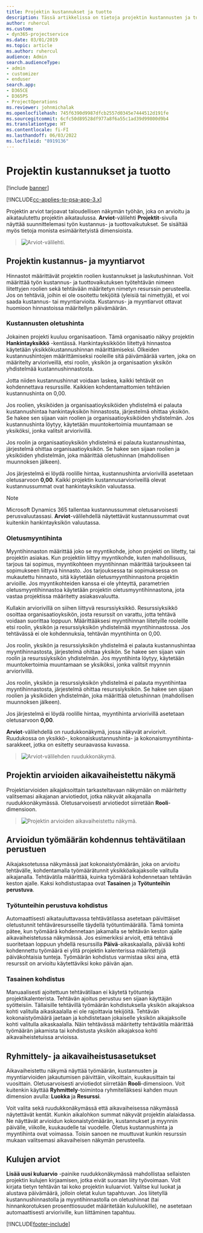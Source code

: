 ```yaml
---
title: Projektin kustannukset ja tuotto
description: Tässä artikkelissa on tietoja projektin kustannusten ja tuoton arvioinnista.
author: ruhercul
ms.custom:
- dyn365-projectservice
ms.date: 03/01/2019
ms.topic: article
ms.author: ruhercul
audience: Admin
search.audienceType:
- admin
- customizer
- enduser
search.app:
- D365CE
- D365PS
- ProjectOperations
ms.reviewer: johnmichalak
ms.openlocfilehash: 745f6390d9987dfcb2557d0345e7444512d191fe
ms.sourcegitcommit: 6cfc50d89528df977a8f6a55c1ad39d99800d9b4
ms.translationtype: HT
ms.contentlocale: fi-FI
ms.lasthandoff: 06/03/2022
ms.locfileid: "8919136"
---
```

# <a name="project-costs-and-revenue"></a>Projektin kustannukset ja tuotto

[!include [banner](../includes/psa-now-project-operations.md)]

[!INCLUDE[cc-applies-to-psa-app-3.x](../includes/cc-applies-to-psa-app-3x.md)]

Projektin arviot tarjoavat taloudellisen näkymän työhän, joka on arvioitu ja aikataulutettu projektin aikataulussa. **Arviot**-välilehti **Projektit**-sivulla näyttää suunnittelemasi työn kustannus- ja tuottovaikutukset. Se sisältää myös tietoja monista esimääritetyistä dimensioista. 

> ![Arviot-välilehti.](media/project-5.png)

## <a name="cost-and-sales-values-of-the-project"></a>Projektin kustannus- ja myyntiarvot

Hinnastot määrittävät projektin roolien kustannukset ja laskutushinnan. Voit määrittää työn kustannus- ja tuottovaikutuksen työtehtävän nimeen liitettyjen roolien sekä tehtävään määritetyn nimetyn resurssin perusteella. Jos on tehtäviä, joihin ei ole osoitettu tekijöitä (yleisiä tai nimettyjä), et voi saada kustannus- tai myyntiarvioita. Kustannus- ja myyntiarvot ottavat huomioon hinnastoissa määritellyn päivämäärän.

### <a name="default-cost-price"></a>Kustannusten oletushinta  

Jokainen projekti kuuluu organisaatioon. Tämä organisaatio näkyy projektin **Hankintayksikkö** -kentässä. Hankintayksikköön liitettyä hinnastoa käytetään yksikkökustannushinnan määrittämiseksi. OIkeiden kustannushintojen määrittämiseksi rooleille sitä päivämäärää varten, joka on määritelty arvioriveillä, etsi roolin, yksikön ja organisaation yksikön yhdistelmää kustannushinnastosta. 

Jotta niiden kustannushinnat voidaan laskea, kaikki tehtävät on kohdennettava resurssille. Kaikkien kohdentamattomien tehtävien kustannushinta on 0,00.

Jos roolien, yksiköiden ja organisaatioyksiköiden yhdistelmä ei palauta kustannushintaa hankintayksikön hinnastosta, järjestelmä ohittaa yksikön. Se hakee sen sijaan vain roolien ja organisaatioyksiköiden yhdistelmän. Jos kustannushinta löytyy, käytetään muuntokertoimia muuntamaan se yksiköksi, jonka valitsit arviorivillä.

Jos roolin ja organisaatioyksikön yhdistelmä ei palauta kustannushintaa, järjestelmä ohittaa organisaatioyksikön. Se hakee sen sijaan roolien ja yksiköiden yhdistelmän, joka määrittää oletushinnan (mahdollisen muunnoksen jälkeen).

Jos järjestelmä ei löydä roolille hintaa, kustannushinta arviorivillä asetetaan oletusarvoon **0,00**. Kaikki projektin kustannusarvioriveillä olevat kustannussummat ovat hankintayksikön valuutassa.

> [!NOTE]
> Microsoft Dynamics 365 tallentaa kustannussummat oletusarvoisesti perusvaluutassasi. **Arviot**-välilehdellä näytettävät kustannussummat ovat kuitenkin hankintayksikön valuutassa.  

### <a name="default-sales-price"></a>Oletusmyyntihinta 

Myyntihinnaston määrittää joko se myyntikohde, johon projekti on liitetty, tai projektin asiakas. Kun projektiin liittyy myyntikohde, kuten mahdollisuus, tarjous tai sopimus, myyntikohteen myyntihinnan määrittää tarjoukseen tai sopimukseen liittyvä hinnasto. Jos tarjouksessa tai sopimuksessa on mukautettu hinnasto, sitä käytetään oletusmyyntihinnastona projektin arvioille. Jos myyntikohteiden kanssa ei ole yhteyttä, parametrien oletusmyyntihinnastoa käytetään projektin oletusmyyntihinnastona, jota vastaa projektissa määritetty asiakasvaluutta.

Kullakin arviorivillä on siihen liittyvä resurssiyksikkö. Resurssiyksikkö osoittaa organisaatioyksikön, josta resurssit on varattu, jotta tehtävä voidaan suorittaa loppuun. Määrittääksesi myyntihinnan liitetyille rooleille etsi roolin, yksikön ja resurssiyksikön yhdistelmää myyntihinnastossa. Jos tehtävässä ei ole kohdennuksia, tehtävän myyntihinta on 0,00.

Jos roolin, yksikön ja resurssiyksikön yhdistelmä ei palauta kustannushintaa myyntihinnastosta, järjestelmä ohittaa yksikön. Se hakee sen sijaan vain roolin ja resurssiyksikön yhdistelmän. Jos myyntihinta löytyy, käytetään muuntokertoimia muuntamaan se yksiköksi, jonka valitsit myynnin arviorivillä. 

Jos roolin, yksikön ja resurssiyksikön yhdistelmä ei palauta myyntihintaa myyntihinnastosta, järjestelmä ohittaa resurssiyksikön. Se hakee sen sijaan roolien ja yksiköiden yhdistelmän, joka määrittää oletushinnan (mahdollisen muunnoksen jälkeen).

Jos järjestelmä ei löydä roolille hintaa, myyntihinta arviorivillä asetetaan oletusarvoon **0,00**.

**Arviot**-välilehdellä on ruudukkonäkymä, jossa näkyvät arviorivit. Ruudukossa on yksikkö-, kokonaiskustannushinta- ja kokonaismyyntihinta-sarakkeet, jotka on esitetty seuraavassa kuvassa. 

> ![Arviot-välilehden ruudukkonäkymä.](media/project-6.png)

## <a name="time-phased-view-of-project-estimates"></a>Projektin arvioiden aikavaiheistettu näkymä

Projektiarvioiden aikajaksoittain tarkasteltavaan näkymään on määritetty valitsemasi aikajanan arviotiedot, jotka näkyvät aikajanalla ruudukkonäkymässä. Oletusarvoisesti arviotiedot siirretään **Rooli**-dimensioon.

> ![Projektin arvioiden aikavaiheistettu näkymä.](media/project-7.png)

## <a name="allocating-estimated-effort-based-on-the-task-mode"></a>Arvioidun työmäärän kohdennus tehtävätilaan perustuen

Aikajaksotetussa näkymässä jaat kokonaistyömäärän, joka on arvioitu tehtävälle, kohdentamalla työmäärätunnit yksikköaikajaksolle valitulla aikajanalla. Tehtävätila määrittää, kuinka työmäärä kohdennetaan tehtävän keston ajalle. Kaksi kohdistustapaa ovat **Tasainen** ja **Työtunteihin perustuva**.

### <a name="work-hours-based-allocation"></a>Työtunteihin perustuva kohdistus
 
Automaattisesti aikatauluttavassa tehtävätilassa asetetaan päivittäiset oletustunnit tehtäväresursseille täydellä työtuntimäärällä. Tämä tominta pätee, kun työmäärä kohdennetaan jakamalla se tehtävän keston ajalle aikavaiheistetussa näkymässä. Jos esimerkiksi arvioit, että tehtävä suoritetaan loppuun yhdellä resurssilla **Päivä**-aikaskaalalla, päivää kohti kohdennettu työmäärä ei ylitä projektin kalenterissa määritettyjä päiväkohtaisia tunteja. Työmäärän kohdistus varmistaa siksi aina, että resurssit on arvioitu käytettäviksi koko päivän ajan.

### <a name="even-allocation"></a>Tasainen kohdistus

Manuaalisesti ajoitettuun tehtävätilaan ei käytetä työtunteja projektikalenterista. Tehtävän ajoitus perustuu sen sijaan käyttäjän syötteisiin. Tällaisille tehtävillä työmäärän kohdistuksella yksikön aikajaksoa kohti valitulla aikaskaalalla ei ole rajoittavia tekijöitä. Tehtävän kokonaistyömäärä jaetaan ja kohdistetaan jokaiselle yksikön aikajaksolle kohti valitulla aikaskaalalla. Näin tehtävässä määritetty tehtävätila määrittää työmäärän jakamista tai kohdistusta yksikön aikajaksoa kohti aikavaiheistetuissa arvioissa.

## <a name="grouping-and-time-phasing-options"></a>Ryhmittely- ja aikavaiheistusasetukset

Aikavaiheistettu näkymä näyttää työmäärän, kustannusten ja myyntiarvioiden jakautumisen päivittäin, viikoittain, kuukausittain tai vuosittain. Oletusarvoisesti arviotiedot siirretään **Rooli**-dimensioon. Voit kuitenkin käyttää **Ryhmittely**-toimintoa ryhmitelläksesi kahden muun dimension avulla: **Luokka** ja **Resurssi**.

Voit valita sekä ruudukkonäkymässä että aikavaiheisessa näkymässä näytettävät kentät. Kunkin aikalohkon summat näkyvät projektin alalaidassa. Ne näyttävät arvioidun kokonaistyömäärän, kustannukset ja myynnin päivälle, viikolle, kuukaudelle tai vuodelle. Oletus kustannushinta ja myyntihinta ovat voimassa. Toisin sanoen ne muuttuvat kunkin resurssin mukaan valitsemasi aikavaiheisen näkymän perusteella.

## <a name="expense-estimates"></a>Kulujen arviot

**Lisää uusi kuluarvio** -painike ruudukkonäkymässä mahdollistaa sellaisten projektin kulujen kirjaamisen, jotka eivät suoraan liity työvoimaan. Voit kirjata tietyn tehtävän tai koko projektin kuluarviot. Valitse kul luokat ja alustava päivämäärä, jolloin oletat kulun tapahtuvan. Jos liitetyllä kustannushinnastolla ja myyntihinnastolla on oletushinnat (tai hinnankorotuksen prosenttiosuudet määritetään kululuokille), ne asetetaan automaattisesti arvioriville, kun liittäminen tapahtuu.


[!INCLUDE[footer-include](../includes/footer-banner.md)]
